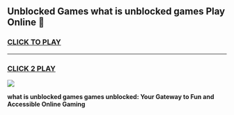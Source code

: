 
## Unblocked Games what is unblocked games Play Online 👋
<h3>
<a href="https://news.freeplayer.one?title=what_is_unblocked_games&ref=17F">CLICK TO PLAY</a></h3>
<hr>

<h3>
<a href="https://news.freeplayer.one?title=what_is_unblocked_games&ref=17F">CLICK 2 PLAY</a>
  
</h3>

<a href="https://news.freeplayer.one?title=what_is_unblocked_games&ref=17F/"><img src="https://clearcache.store/games.png"></a>


**what is unblocked games games unblocked: Your Gateway to Fun and Accessible Online Gaming**
